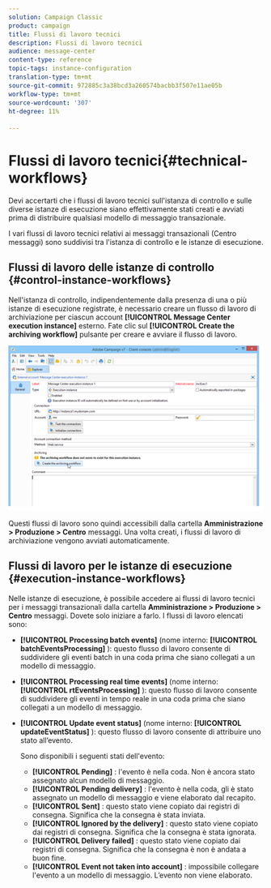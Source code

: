 ```yaml
---
solution: Campaign Classic
product: campaign
title: Flussi di lavoro tecnici
description: Flussi di lavoro tecnici
audience: message-center
content-type: reference
topic-tags: instance-configuration
translation-type: tm+mt
source-git-commit: 972885c3a38bcd3a260574bacbb3f507e11ae05b
workflow-type: tm+mt
source-wordcount: '307'
ht-degree: 11%

---
```



# Flussi di lavoro tecnici{#technical-workflows}

Devi accertarti che i flussi di lavoro tecnici sull&#39;istanza di controllo e sulle diverse istanze di esecuzione siano effettivamente stati creati e avviati prima di distribuire qualsiasi modello di messaggio transazionale.

I vari flussi di lavoro tecnici relativi ai messaggi transazionali (Centro messaggi) sono suddivisi tra l&#39;istanza di controllo e le istanze di esecuzione.

## Flussi di lavoro delle istanze di controllo {#control-instance-workflows}

Nell&#39;istanza di controllo, indipendentemente dalla presenza di una o più istanze di esecuzione registrate, è necessario creare un flusso di lavoro di archiviazione per ciascun account **[!UICONTROL Message Center execution instance]** esterno. Fate clic sul **[!UICONTROL Create the archiving workflow]** pulsante per creare e avviare il flusso di lavoro.

![](assets/messagecenter_archiving_002.png)

Questi flussi di lavoro sono quindi accessibili dalla cartella **Amministrazione > Produzione > Centro** messaggi. Una volta creati, i flussi di lavoro di archiviazione vengono avviati automaticamente.

<!--**Minimal architecture**

Once the control and execution modules are installed on the same instance, you must create the archiving workflow using the deployment wizard. Click the **[!UICONTROL Create the archiving workflow]** button to create and start the workflow.

![](assets/messagecenter_archiving_001.png)-->

## Flussi di lavoro per le istanze di esecuzione {#execution-instance-workflows}

Nelle istanze di esecuzione, è possibile accedere ai flussi di lavoro tecnici per i messaggi transazionali dalla cartella **Amministrazione > Produzione > Centro** messaggi. Dovete solo iniziare a farlo. I flussi di lavoro elencati sono:

* **[!UICONTROL Processing batch events]** (nome interno: **[!UICONTROL batchEventsProcessing]** ): questo flusso di lavoro consente di suddividere gli eventi batch in una coda prima che siano collegati a un modello di messaggio.
* **[!UICONTROL Processing real time events]** (nome interno: **[!UICONTROL rtEventsProcessing]** ): questo flusso di lavoro consente di suddividere gli eventi in tempo reale in una coda prima che siano collegati a un modello di messaggio.
* **[!UICONTROL Update event status]** (nome interno: **[!UICONTROL updateEventStatus]** ): questo flusso di lavoro consente di attribuire uno stato all’evento.

   Sono disponibili i seguenti stati dell&#39;evento:

   * **[!UICONTROL Pending]** : l&#39;evento è nella coda. Non è ancora stato assegnato alcun modello di messaggio.
   * **[!UICONTROL Pending delivery]** : l&#39;evento è nella coda, gli è stato assegnato un modello di messaggio e viene elaborato dal recapito.
   * **[!UICONTROL Sent]** : questo stato viene copiato dai registri di consegna. Significa che la consegna è stata inviata.
   * **[!UICONTROL Ignored by the delivery]** : questo stato viene copiato dai registri di consegna. Significa che la consegna è stata ignorata.
   * **[!UICONTROL Delivery failed]** : questo stato viene copiato dai registri di consegna. Significa che la consegna è non è andata a buon fine.
   * **[!UICONTROL Event not taken into account]** : impossibile collegare l&#39;evento a un modello di messaggio. L’evento non viene elaborato.


